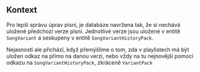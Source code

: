 ## Kontext

Pro lepší správu úprav písní, je databáze navržena tak, že si nechává uložené předchozí verze písní. Jednotlivé verze jsou uložené v entitě `SongVariant` a seskupeny v entitě `SongVariantHistoryPack`.

Nejasnosti ale přichází, když přemýšlíme o tom, zda v playlistech má být uložen odkaz na přímo na danou verzi, nebo vždy na tu nejnovější pomocí odkazu na `SongVariantHistoryPack`, zkráceně `VariantPack`